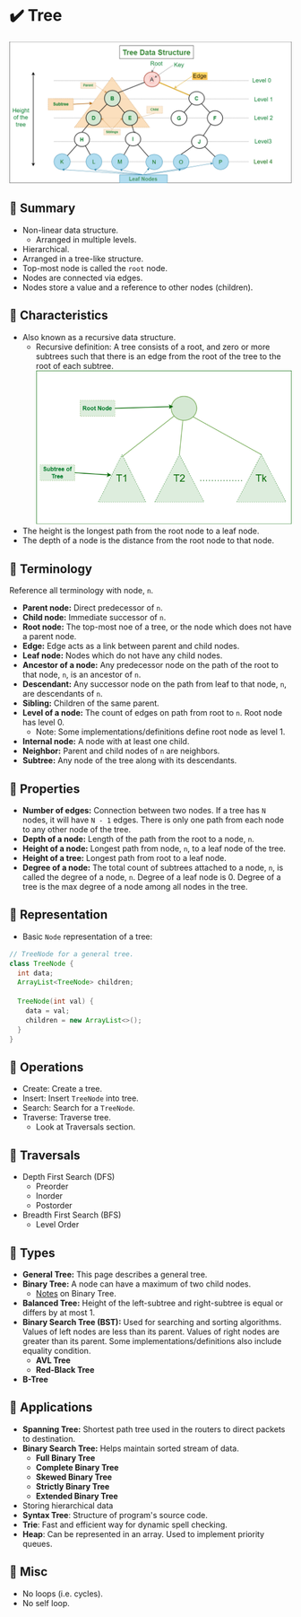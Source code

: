 # :heavy_check_mark: Tree

![Image of a tree](../../../images/data-structures/non-linear/tree/tree.png)

## :round_pushpin: Summary
- Non-linear data structure.
  - Arranged in multiple levels.
- Hierarchical.
- Arranged in a tree-like structure.
- Top-most node is called the `root` node.
- Nodes are connected via edges.
- Nodes store a value and a reference to other nodes (children).

## :round_pushpin: Characteristics
- Also known as a recursive data structure.
  - Recursive definition: A tree consists of a root, and zero or more subtrees such that there is an edge from the root of the tree to the root of each subtree.
![Image of recursive tree](../../../images/data-structures/non-linear/tree/tree-recursive.png)
- The height is the longest path from the root node to a leaf node.
- The depth of a node is the distance from the root node to that node.

## :round_pushpin: Terminology
Reference all terminology with node, `n`.
- **Parent node:** Direct predecessor of `n`.
- **Child node:** Immediate successor of `n`.
- **Root node:** The top-most noe of a tree, or the node which does not have a parent node.
- **Edge:** Edge acts as a link between parent and child nodes.
- **Leaf node:** Nodes which do not have any child nodes.
- **Ancestor of a node:** Any predecessor node on the path of the root to that node, `n`, is an ancestor of `n`.
- **Descendant:** Any successor node on the path from leaf to that node, `n`, are descendants of `n`.
- **Sibling:** Children of the same parent.
- **Level of a node:** The count of edges on path from root to `n`. Root node has level 0.
  - Note: Some implementations/definitions define root node as level 1.
- **Internal node:** A node with at least one child.
- **Neighbor:** Parent and child nodes of `n` are neighbors.
- **Subtree:** Any node of the tree along with its descendants.

## :round_pushpin: Properties
- **Number of edges:** Connection between two nodes. If a tree has `N` nodes, it will have `N - 1` edges. There is only one path from each node to any other node of the tree.
- **Depth of a node:** Length of the path from the root to a node, `n`.
- **Height of a node:** Longest path from node, `n`, to a leaf node of the tree.
- **Height of a tree:** Longest path from root to a leaf node.
- **Degree of a node:** The total count of subtrees attached to a node, `n`, is called the degree of a node, `n`. Degree of a leaf node is 0. Degree of a tree is the max degree of a node among all nodes in the tree.

## :round_pushpin: Representation
- Basic `Node` representation of a tree:
```java
// TreeNode for a general tree.
class TreeNode {
  int data;
  ArrayList<TreeNode> children;

  TreeNode(int val) {
    data = val;
    children = new ArrayList<>();
  }
}
```

## :round_pushpin: Operations
- Create: Create a tree.
- Insert: Insert `TreeNode` into tree.
- Search: Search for a `TreeNode`.
- Traverse: Traverse tree.
  - Look at Traversals section.

## :round_pushpin: Traversals
- Depth First Search (DFS)
  - Preorder
  - Inorder
  - Postorder
- Breadth First Search (BFS)
  - Level Order

## :round_pushpin: Types
- **General Tree:** This page describes a general tree.
- **Binary Tree:** A node can have a maximum of two child nodes.
  - [Notes](binary-tree.md) on Binary Tree.
- **Balanced Tree:** Height of the left-subtree and right-subtree is equal or differs by at most 1.
- **Binary Search Tree (BST):** Used for searching and sorting algorithms. Values of left nodes are less than its parent. Values of right nodes are greater than its parent. Some implementations/definitions also include equality condition.
  - **AVL Tree**
  - **Red-Black Tree**
- **B-Tree**

## :round_pushpin: Applications
- **Spanning Tree:** Shortest path tree used in the routers to direct packets to destination.
- **Binary Search Tree:** Helps maintain sorted stream of data.
  - **Full Binary Tree**
  - **Complete Binary Tree**
  - **Skewed Binary Tree**
  - **Strictly Binary Tree**
  - **Extended Binary Tree**
- Storing hierarchical data
- **Syntax Tree**: Structure of program's source code.
- **Trie**: Fast and efficient way for dynamic spell checking.
- **Heap**: Can be represented in an array. Used to implement priority queues.

## :round_pushpin: Misc
- No loops (i.e. cycles).
- No self loop.
